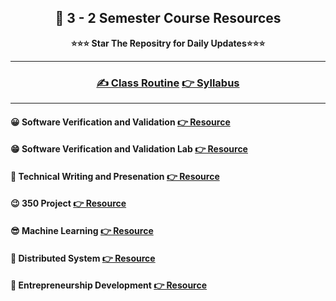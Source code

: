 <div align = "center">

## 🍂 3 - 2 Semester Course Resources

**⭐⭐⭐ Star The Repositry for Daily Updates⭐⭐⭐**


</div>

<hr>



<div align = "center">

### [✍️ Class Routine](https://drive.google.com/drive/folders/1SH-k3BpEODusridjwVIDkY_f2dCIRJKm)   [👉 Syllabus](https://drive.google.com/drive/folders/1SH-k3BpEODusridjwVIDkY_f2dCIRJKm)


</div>

<hr>

#### 😀 Software Verification and Validation [👉 Resource](https://github.com/Sumonta056/SWE-3-2-Semester-Resources/tree/main/Software%20Verification%20-%20Validation) 

#### 😁 Software Verification and Validation Lab [👉 Resource](https://github.com/Sumonta056/SWE-3-2-Semester-Resources/tree/main/Software%20Verification%20-%20Validation)

#### 🤧 Technical Writing and Presenation [👉 Resource](https://github.com/Sumonta056/SWE-3-2-Semester-Resources/tree/main/Technical%20Writting%20-%20Presentation)


#### 😉 350 Project [👉 Resource](https://github.com/Sumonta056/SWE-3-2-Semester-Resources/tree/main/Technical%20Writting%20-%20Presentation)


#### 😎 Machine Learning [👉 Resource](https://github.com/Sumonta056/SWE-3-2-Semester-Resources/tree/main/Machine%20Learning)

#### 🤧 Distributed System [👉 Resource](https://github.com/Sumonta056/SWE-3-2-Semester-Resources/tree/main/Distributed%20System)



#### 🍢 Entrepreneurship Development [👉 Resource](https://github.com/Sumonta056/SWE-3-2-Semester-Resources/tree/main/Entrepreneurship%20Development)